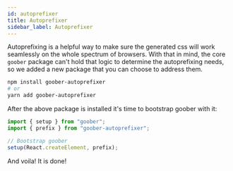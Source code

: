 ```yaml
---
id: autoprefixer
title: Autoprefixer
sidebar_label: Autoprefixer
---
```


Autoprefixing is a helpful way to make sure the generated css will work seamlessly on the whole spectrum of browsers. With that in mind, the core `goober` package can't hold that logic to determine the autoprefixing needs, so we added a new package that you can choose to address them.

```sh
npm install goober-autoprefixer
# or
yarn add goober-autoprefixer
```

After the above package is installed it's time to bootstrap goober with it:

```js
import { setup } from "goober";
import { prefix } from "goober-autoprefixer";

// Bootstrap goober
setup(React.createElement, prefix);
```

And voila! It is done!
